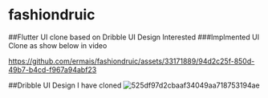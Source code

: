 # fashiondruic

##Flutter UI clone based on Dribble UI Design Interested 
###Implmented UI Clone as show below in video

https://github.com/ermais/fashiondruic/assets/33171889/94d2c25f-850d-49b7-b4cd-f967a94abf23

##Dribble UI Design I have cloned
![525df97d2cbaaf34049aa718753194ae](https://github.com/ermais/fashiondruic/assets/33171889/1796b87c-1965-4e04-b87e-014aca2fd7c9)
